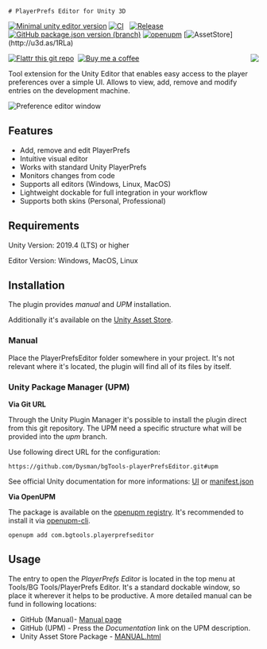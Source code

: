                                                                                                   # PlayerPrefs Editor for Unity 3D

[![Minimal unity editor version](https://img.shields.io/badge/UnityEditor-2019.4%20or%20later-blue.svg)](https://unity3d.com/de/get-unity/download/archive)
[![CI](https://github.com/Dysman/bgTools-playerPrefsEditor/workflows/CI/badge.svg)](https://github.com/Dysman/bgTools-playerPrefsEditor/actions)&nbsp;&nbsp;
[![Release](https://img.shields.io/github/v/release/Dysman/bgTools-playerPrefsEditor?include_prereleases&label=Release)](https://github.com/Dysman/bgTools-playerPrefsEditor/releases)
[![GitHub package.json version (branch)](https://img.shields.io/github/package-json/v/dysman/bgTools-playerPrefsEditor/upm?label=GitURL-UPM)](https://github.com/Dysman/bgTools-playerPrefsEditor/tree/upm)
[![openupm](https://img.shields.io/npm/v/com.bgtools.playerprefseditor?label=OpenUPM&registry_uri=https://package.openupm.com)](https://openupm.com/packages/com.bgtools.playerprefseditor)
[![AssetStore](https://img.shields.io/badge/dynamic/xml?url=http://u3d.as/1RLa&label=UnityAssetStore&query=//*[contains(@class,%20%27product-version%27)]/div[2]&prefix=v)](http://u3d.as/1RLa)

[![Flattr this git repo](https://img.shields.io/badge/_-Flattr-green?logo=flattr&style=flat)](https://flattr.com/@dysman)&nbsp;
[![Buy me a coffee](https://img.shields.io/badge/-Buy%20Me%20A%20Coffee-yellow?logo=BuyMeACoffee&style=flat&logoColor=white)](https://www.buymeacoffee.com/dysman)
[<img align="right" src="https://img.shields.io/discord/431522155814191116?logo=Discord&logoColor=white&style=flat&label=Discord&labelColor=5865F2">](https://discord.gg/8rcPZrD)

Tool extension for the Unity Editor that enables easy access to the player preferences over a simple UI. Allows to view, add, remove and modify entries on the development machine.

![Preference editor window](https://www.bgranzow.de/downloads/PlayerPrefsEditorV1_2_0.png)

## Features

* Add, remove and edit PlayerPrefs
* Intuitive visual editor
* Works with standard Unity PlayerPrefs
* Monitors changes from code
* Supports all editors (Windows, Linux, MacOS)
* Lightweight dockable for full integration in your workflow
* Supports both skins (Personal, Professional)

## Requirements

Unity Version: 2019.4 (LTS) or higher

Editor Version: Windows, MacOS, Linux

## Installation

The plugin provides *manual* and *UPM* installation.


Additionally it's available on the [Unity Asset Store](http://u3d.as/1RLa).

### Manual
Place the PlayerPrefsEditor folder somewhere in your project. It's not relevant where it's located, the plugin will find all of its files by itself.

### Unity Package Manager (UPM)

**Via Git URL**

Through the Unity Plugin Manager it's possible to install the plugin direct from this git repository.
The UPM need a specific structure what will be provided into the *upm* branch.

Use following direct URL for the configuration:
```
https://github.com/Dysman/bgTools-playerPrefsEditor.git#upm
```
See official Unity documentation for more informations: [UI](https://docs.unity3d.com/Manual/upm-ui-giturl.html) or [manifest.json](https://docs.unity3d.com/Manual/upm-git.html)

**Via OpenUPM**

The package is available on the [openupm registry](https://openupm.com). It's recommended to install it via [openupm-cli](https://github.com/openupm/openupm-cli).

```
openupm add com.bgtools.playerprefseditor
```

## Usage

The entry to open the _PlayerPrefs Editor_ is located in the top menu at Tools/BG Tools/PlayerPrefs Editor. It's a standard dockable window, so place it wherever it helps to be productive.
A more detailed manual can be fund in following locations:
* GitHub (Manual)- [Manual page](Packages/PlayerPrefsEditor/Documentation~/PlayerPrefsEditor.md)
* GitHub (UPM) - Press the _Documentation_ link on the UPM description.
* Unity Asset Store Package - [MANUAL.html](Documentation/MANUAL.html)
